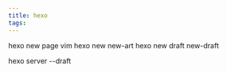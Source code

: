 ```yaml
---
title: hexo
tags:
---
```


hexo new page vim
hexo new new-art
hexo new draft new-draft

hexo server --draft
